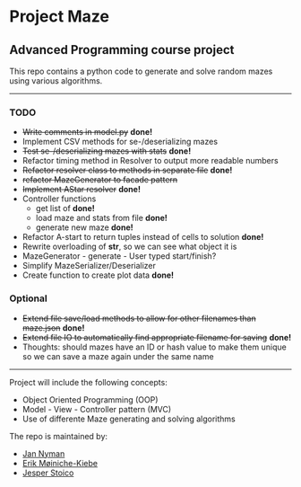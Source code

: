 # Project Maze
## Advanced Programming course project

This repo contains a python code to generate and solve random mazes using various algorithms.

******

### TODO
* ~~Write comments in model.py~~ __done!__
* Implement CSV methods for se-/deserializing mazes
* ~~Test se-/deserializing mazes with stats~~ __done!__
* Refactor timing method in Resolver to output more readable numbers
* ~~Refactor resolver class to methods in separate file~~ __done!__
* ~~refactor MazeGenerator to facade pattern~~
* ~~Implement AStar resolver~~ __done!__
* Controller functions
  * get list of __done!__
  * load maze and stats from file __done!__
  * generate new maze __done!__
* Refactor A-start to return tuples instead of cells to solution __done!__
* Rewrite overloading of __str__, so we can see what object it is
* MazeGenerator - generate - User typed start/finish?
* Simplify MazeSerializer/Deserializer
* Create function to create plot data __done!__

### Optional
* ~~Extend file save/load methods to allow for other filenames than maze.json~~ __done!__
* ~~Extend file IO to automatically find appropriate filename for saving~~ __done!__
* Thoughts: should mazes have an ID or hash value to make them unique so we can save a maze again under the same name

******

Project will include the following concepts:
* Object Oriented Programming (OOP)
* Model - View - Controller pattern (MVC)
* Use of differente Maze generating and solving algorithms

The repo is maintained by:
* [Jan Nyman](https://github.com/M19259)
* [Erik Møiniche-Kiebe](https://github.com/codatr0n)
* [Jesper Stoico](https://github.com/JesperStoico)
